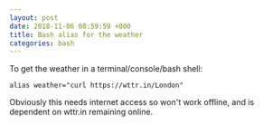 ```yaml
---
layout: post
date: 2018-11-06 08:59:59 +000
title: Bash alias for the weather
categories: bash
---
```


To get the weather in a terminal/console/bash shell:

    alias weather="curl https://wttr.in/London"

Obviously this needs internet access so won't work offline, and is dependent on wttr.in remaining online.
